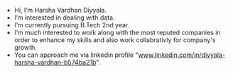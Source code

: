 - Hi, I’m Harsha Vardhan Diyyala.
- I’m interested in dealing with data.
- I’m currently pursuing B.Tech 2nd year.
- I’m much interested to work along with the most reputed companies in order to enhance my skills and also work collabrativly for company's growth.
- You can approach me via linkedin profile "www.linkedin.com/in/diyyala-harsha-vardhan-b574ba21b".
